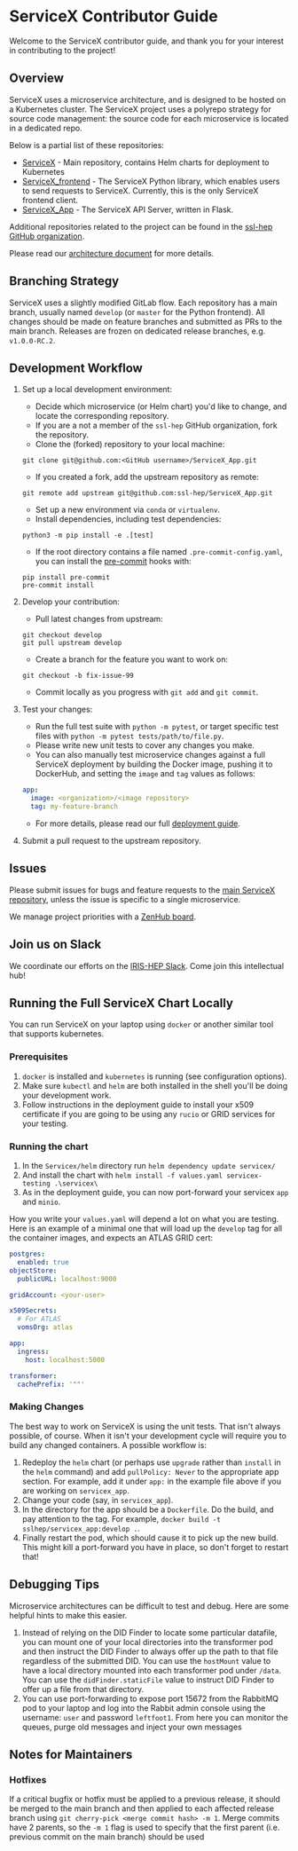 # ServiceX Contributor Guide

Welcome to the ServiceX contributor guide, and thank you for your interest in contributing to the project!

## Overview

ServiceX uses a microservice architecture,
and is designed to be hosted on a Kubernetes cluster.
The ServiceX project uses a polyrepo strategy for source code management:
the source code for each microservice is located in a dedicated repo.

Below is a partial list of these repositories:

- [ServiceX](https://github.com/ssl-hep/ServiceX) - Main repository, contains Helm charts for deployment to Kubernetes
- [ServiceX_frontend](https://github.com/ssl-hep/ServiceX_frontend) - The ServiceX Python library, which enables users to send requests to ServiceX. Currently, this is the only ServiceX frontend client.
- [ServiceX_App](https://github.com/ssl-hep/ServiceX_App) - The ServiceX API Server, written in Flask.

Additional repositories related to the project can be found in the [ssl-hep GitHub organization](https://github.com/ssl-hep).

Please read our [architecture document](https://servicex.readthedocs.io/en/latest/development/architecture/) for more details.

## Branching Strategy

ServiceX uses a slightly modified GitLab flow. Each repository has a main branch, usually named `develop` (or `master` for the Python frontend). All changes should be made on feature branches and submitted as PRs to the main branch. Releases are frozen on dedicated release branches, e.g. `v1.0.0-RC.2`.

## Development Workflow

1. Set up a local development environment:
    - Decide which microservice (or Helm chart) you'd like to change,
    and locate the corresponding repository.
    - If you are a not a member of the `ssl-hep` GitHub organization,
    fork the repository.
    - Clone the (forked) repository to your local machine:

    ```
    git clone git@github.com:<GitHub username>/ServiceX_App.git
    ```

    - If you created a fork, add the upstream repository as remote:

    ```
    git remote add upstream git@github.com:ssl-hep/ServiceX_App.git
    ```

    - Set up a new environment via ``conda`` or ``virtualenv``.
    - Install dependencies, including test dependencies:

    ```
    python3 -m pip install -e .[test]
    ```

    - If the root directory contains a file named `.pre-commit-config.yaml`,
    you can install the [pre-commit](https://pre-commit.com/) hooks with:

    ```
    pip install pre-commit
    pre-commit install
    ```

1. Develop your contribution:
    - Pull latest changes from upstream:

    ```
    git checkout develop
    git pull upstream develop
    ```

    - Create a branch for the feature you want to work on:

    ```
    git checkout -b fix-issue-99
    ```

    - Commit locally as you progress with `git add` and `git commit`.
1. Test your changes:
    - Run the full test suite with `python -m pytest`, or target specific test files with `python -m pytest tests/path/to/file.py`.
    - Please write new unit tests to cover any changes you make.
    - You can also manually test microservice changes against a full ServiceX deployment by building the Docker image, pushing it to DockerHub, and setting the `image` and `tag` values as follows:

    ```yaml
    app:
      image: <organization>/<image repository>
      tag: my-feature-branch
    ```

    - For more details, please read our full
    [deployment guide](https://servicex.readthedocs.io/en/latest/deployment/basic).
1. Submit a pull request to the upstream repository.

## Issues

Please submit issues for bugs and feature requests to the [main ServiceX repository](https://github.com/ssl-hep/ServiceX),
unless the issue is specific to a single microservice.

We manage project priorities with a [ZenHub board](https://app.zenhub.com/workspaces/servicex-5caba4288d0ceb76ea94ae1f/board?repos=180217333,180236972,185614791,182823774,202592339).

## Join us on Slack

We coordinate our efforts on the [IRIS-HEP Slack](http://iris-hep.slack.com).
Come join this intellectual hub!

## Running the Full ServiceX Chart Locally

You can run ServiceX on your laptop using `docker` or another similar tool that supports kubernetes.

### Prerequisites

1. `docker` is installed and `kubernetes` is running (see configuration options).
1. Make sure `kubectl` and `helm` are both installed in the shell you'll be doing your development work.
1. Follow instructions in the deployment guide to install your x509 certificate if you are going to be using any `rucio` or GRID services for your testing.

### Running the chart

1. In the `Servicex/helm` directory run `helm dependency update servicex/`
1. And install the chart with `helm install -f values.yaml servicex-testing .\servicex\`
1. As in the deployment guide, you can now port-forward your servicex `app` and `minio`.

How you write your `values.yaml` will depend a lot on what you are testing. Here is an example of a minimal one that will load up the `develop` tag for all the container images, and expects an ATLAS GRID cert:

```yaml
postgres:
  enabled: true
objectStore:
  publicURL: localhost:9000

gridAccount: <your-user>

x509Secrets:
  # For ATLAS
  vomsOrg: atlas

app:
  ingress:
    host: localhost:5000

transformer:
  cachePrefix: '""'
```

### Making Changes

The best way to work on ServiceX is using the unit tests. That isn't always possible, of course. When it isn't your development cycle will require you to build any changed containers. A possible workflow is:

1. Redeploy the `helm` chart (or perhaps use `upgrade` rather than `install` in the `helm` command) and add `pullPolicy: Never` to the appropriate app section. For example, add it under `app:` in the example file above if you are working on `servicex_app`.
1. Change your code (say, in `servicex_app`).
1. In the directory for the app should be a `Dockerfile`. Do the build, and pay attention to the tag. For example, `docker build -t sslhep/servicex_app:develop .`.
1. Finally restart the pod, which should cause it to pick up the new build. This might kill a port-forward you have in place, so don't forget to restart that!

## Debugging Tips

Microservice architectures can be difficult to test and debug. Here are some
helpful hints to make this easier.

1. Instead of relying on the DID Finder to locate some particular datafile, you
can mount one of your local directories into the transformer pod and then
instruct the DID Finder to always offer up the path to that file regardless of
the submitted DID. You can use the `hostMount` value to have a local directory
mounted into each transformer pod under `/data`. You can use the
`didFinder.staticFile` value to instruct DID Finder to offer up a file from that
directory.
2. You can use port-forwarding to expose port 15672 from the RabbitMQ pod to
your laptop and log into the Rabbit admin console using the username: `user` and
password `leftfoot1`. From here you can monitor the queues, purge old messages
and inject your own messages

## Notes for Maintainers

### Hotfixes

If a critical bugfix or hotfix must be applied to a previous release, it should be merged to the main branch and then applied to each affected release branch using `git cherry-pick <merge commit hash> -m 1`. Merge commits have 2 parents, so the `-m 1` flag is used to specify that the first parent (i.e. previous commit on the main branch) should be used
